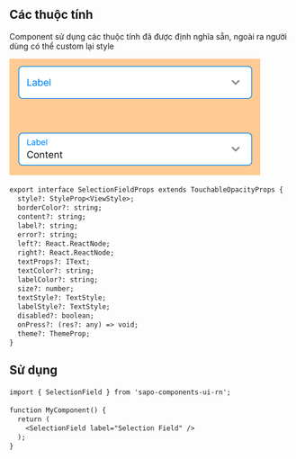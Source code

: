 
## Các thuộc tính

Component sử dụng các thuộc tính đã được định nghĩa sẵn, ngoài ra người dùng có thể custom lại style

![SelectionField](./src/assets/images/selection-field.png)

```tsx
export interface SelectionFieldProps extends TouchableOpacityProps {
  style?: StyleProp<ViewStyle>;
  borderColor?: string;
  content?: string;
  label?: string;
  error?: string;
  left?: React.ReactNode;
  right?: React.ReactNode;
  textProps?: IText;
  textColor?: string;
  labelColor?: string;
  size?: number;
  textStyle?: TextStyle;
  labelStyle?: TextStyle;
  disabled?: boolean;
  onPress?: (res?: any) => void;
  theme?: ThemeProp;
}
```

## Sử dụng

```tsx
import { SelectionField } from 'sapo-components-ui-rn';

function MyComponent() {
  return (
    <SelectionField label="Selection Field" />
  );
}
```
